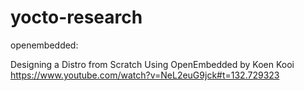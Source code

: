 # yocto-research


openembedded:

Designing a Distro from Scratch Using OpenEmbedded by Koen Kooi
https://www.youtube.com/watch?v=NeL2euG9jck#t=132.729323
